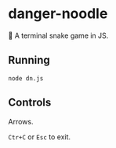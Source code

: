 # danger-noodle
🐍 A terminal snake game in JS.

## Running
```
node dn.js
```

## Controls
Arrows.

`Ctr+C` or `Esc` to exit.